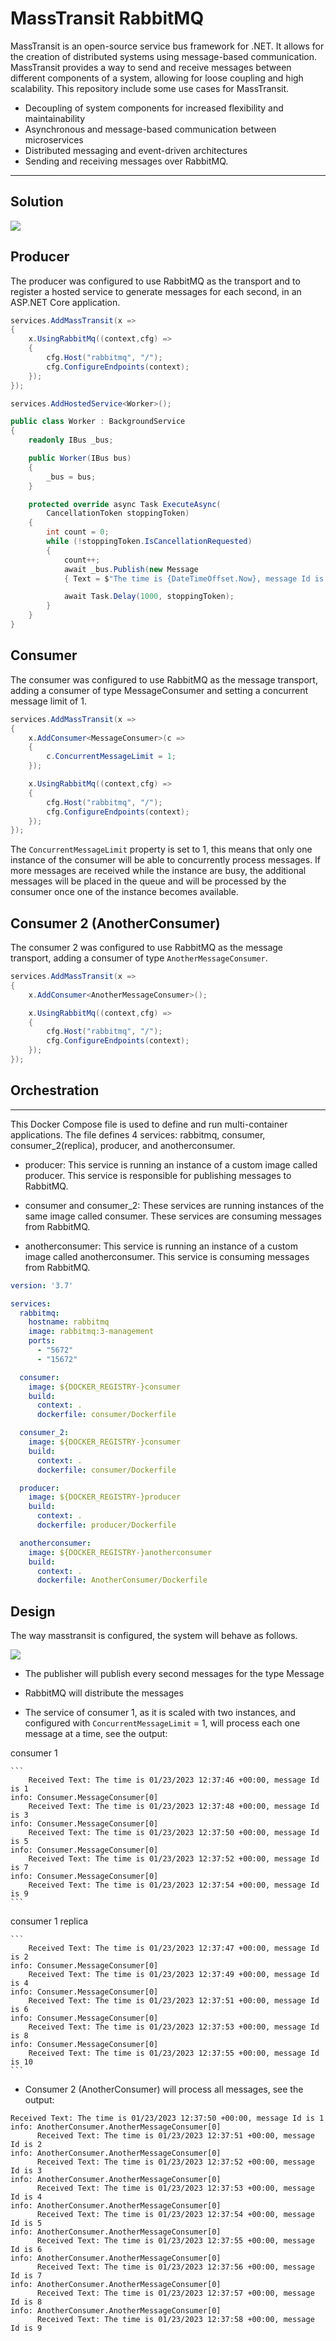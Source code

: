 # MassTransit RabbitMQ

MassTransit is an open-source service bus framework for .NET. It allows for the creation of distributed systems using message-based communication. MassTransit provides a way to send and receive messages between different components of a system, allowing for loose coupling and high scalability. This repository include some use cases for MassTransit. 

   * Decoupling of system components for increased flexibility and maintainability
   * Asynchronous and message-based communication between microservices
   * Distributed messaging and event-driven architectures
   * Sending and receiving messages over RabbitMQ.
------------
Solution 
------------
![](https://raw.githubusercontent.com/cleberMargarida/massTransit-rabbitmq/master/docs/solution-folders.png)

## Producer
The producer was configured to use RabbitMQ as the transport and to register a hosted service to generate messages for each second, in an ASP.NET Core application.

```csharp
services.AddMassTransit(x =>
{
    x.UsingRabbitMq((context,cfg) =>
    {
        cfg.Host("rabbitmq", "/");
        cfg.ConfigureEndpoints(context);
    });
});

services.AddHostedService<Worker>();
```
```csharp
public class Worker : BackgroundService
{
    readonly IBus _bus;

    public Worker(IBus bus)
    {
        _bus = bus;
    }

    protected override async Task ExecuteAsync(
        CancellationToken stoppingToken)
    {
        int count = 0;
        while (!stoppingToken.IsCancellationRequested)
        {
            count++;
            await _bus.Publish(new Message 
            { Text = $"The time is {DateTimeOffset.Now}, message Id is {count}" }, stoppingToken);

            await Task.Delay(1000, stoppingToken);
        }
    }
}
```
## Consumer
The consumer was configured to use RabbitMQ as the message transport, adding a consumer of type MessageConsumer and setting a concurrent message limit of 1.

```csharp
services.AddMassTransit(x =>
{
    x.AddConsumer<MessageConsumer>(c =>
    {
        c.ConcurrentMessageLimit = 1;
    });

    x.UsingRabbitMq((context,cfg) =>
    {
        cfg.Host("rabbitmq", "/");
        cfg.ConfigureEndpoints(context);
    });
});
```

The ```ConcurrentMessageLimit``` property is set to 1, this means that only one instance of the consumer will be able to concurrently process messages. If more messages are received while the instance are busy, the additional messages will be placed in the queue and will be processed by the consumer once one of the instance becomes available.

## Consumer 2 (AnotherConsumer)
The consumer 2 was configured to use RabbitMQ as the message transport, adding a consumer of type ```AnotherMessageConsumer```.

```csharp
services.AddMassTransit(x =>
{
    x.AddConsumer<AnotherMessageConsumer>();

    x.UsingRabbitMq((context,cfg) =>
    {
        cfg.Host("rabbitmq", "/");
        cfg.ConfigureEndpoints(context);
    });
});
```

## Orchestration
-----------
This Docker Compose file is used to define and run multi-container applications. The file defines 4 services: rabbitmq, consumer, consumer_2(replica), producer, and anotherconsumer.

* producer: This service is running an instance of a custom image called producer. This service is responsible for publishing messages to RabbitMQ.

* consumer and consumer_2: These services are running instances of the same image called consumer. These services are consuming messages from RabbitMQ.

* anotherconsumer: This service is running an instance of a custom image called anotherconsumer. This service is consuming messages from RabbitMQ.

```yml
version: '3.7'

services:
  rabbitmq:
    hostname: rabbitmq
    image: rabbitmq:3-management
    ports:
      - "5672"
      - "15672"

  consumer:
    image: ${DOCKER_REGISTRY-}consumer
    build:
      context: .
      dockerfile: consumer/Dockerfile

  consumer_2:
    image: ${DOCKER_REGISTRY-}consumer
    build:
      context: .
      dockerfile: consumer/Dockerfile

  producer:
    image: ${DOCKER_REGISTRY-}producer
    build:
      context: .
      dockerfile: producer/Dockerfile

  anotherconsumer:
    image: ${DOCKER_REGISTRY-}anotherconsumer
    build:
      context: .
      dockerfile: AnotherConsumer/Dockerfile
```
Design
-----------
The way masstransit is configured, the system will behave as follows.

![](https://raw.githubusercontent.com/cleberMargarida/massTransit-rabbitmq/master/docs/docker-compose-orchestration.png)

* The publisher will publish every second messages for the type Message

* RabbitMQ will distribute the messages

* The service of consumer 1, as it is scaled with two instances, and configured with ```ConcurrentMessageLimit``` = 1, will process each one message at a time, see the output:

consumer 1

    ``` 
        Received Text: The time is 01/23/2023 12:37:46 +00:00, message Id is 1
    info: Consumer.MessageConsumer[0]
        Received Text: The time is 01/23/2023 12:37:48 +00:00, message Id is 3
    info: Consumer.MessageConsumer[0]
        Received Text: The time is 01/23/2023 12:37:50 +00:00, message Id is 5
    info: Consumer.MessageConsumer[0]
        Received Text: The time is 01/23/2023 12:37:52 +00:00, message Id is 7
    info: Consumer.MessageConsumer[0]
        Received Text: The time is 01/23/2023 12:37:54 +00:00, message Id is 9
    ```
consumer 1 replica

    ``` 
        Received Text: The time is 01/23/2023 12:37:47 +00:00, message Id is 2
    info: Consumer.MessageConsumer[0]
        Received Text: The time is 01/23/2023 12:37:49 +00:00, message Id is 4
    info: Consumer.MessageConsumer[0]
        Received Text: The time is 01/23/2023 12:37:51 +00:00, message Id is 6
    info: Consumer.MessageConsumer[0]
        Received Text: The time is 01/23/2023 12:37:53 +00:00, message Id is 8
    info: Consumer.MessageConsumer[0]
        Received Text: The time is 01/23/2023 12:37:55 +00:00, message Id is 10
    ```

* Consumer 2 (AnotherConsumer) will process all messages, see the output:

```
Received Text: The time is 01/23/2023 12:37:50 +00:00, message Id is 1
info: AnotherConsumer.AnotherMessageConsumer[0]
      Received Text: The time is 01/23/2023 12:37:51 +00:00, message Id is 2
info: AnotherConsumer.AnotherMessageConsumer[0]
      Received Text: The time is 01/23/2023 12:37:52 +00:00, message Id is 3
info: AnotherConsumer.AnotherMessageConsumer[0]
      Received Text: The time is 01/23/2023 12:37:53 +00:00, message Id is 4
info: AnotherConsumer.AnotherMessageConsumer[0]
      Received Text: The time is 01/23/2023 12:37:54 +00:00, message Id is 5
info: AnotherConsumer.AnotherMessageConsumer[0]
      Received Text: The time is 01/23/2023 12:37:55 +00:00, message Id is 6
info: AnotherConsumer.AnotherMessageConsumer[0]
      Received Text: The time is 01/23/2023 12:37:56 +00:00, message Id is 7
info: AnotherConsumer.AnotherMessageConsumer[0]
      Received Text: The time is 01/23/2023 12:37:57 +00:00, message Id is 8
info: AnotherConsumer.AnotherMessageConsumer[0]
      Received Text: The time is 01/23/2023 12:37:58 +00:00, message Id is 9
```
